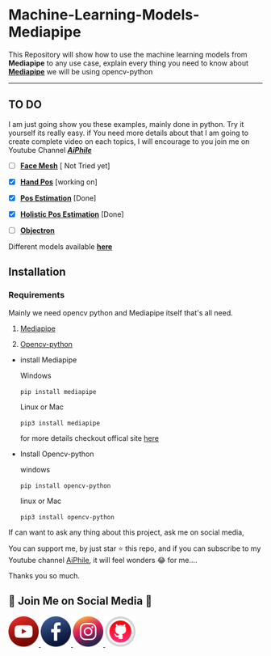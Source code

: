 # Machine-Learning-Models-Mediapipe

This Repository will show how to use the machine learning models from **Mediapipe** to any use case, explain every thing you need to know about [**Mediapipe**](https://google.github.io/mediapipe/) we will be using opencv-python

----

## TO DO
I am just going show you these examples, mainly done in python. Try it yourself its really easy.
if You need more details about that I am going to create complete video on each topics, I will encourage to  you join me on Youtube Channel [***AiPhile***](https://www.youtube.com/c/aiphile)
 

- [ ] [**Face Mesh**](https://google.github.io/mediapipe/solutions/face_mesh.html) [ Not Tried yet]

- [x] [**Hand Pos**](https://github.com/Asadullah-Dal17/Machine-Learning-Models-Mediapipe-/tree/master/handPos) [working on]
  
- [x] [**Pos Estimation**](https://github.com/Asadullah-Dal17/Machine-Learning-Models-Mediapipe-/tree/master/Pos-Estimation) [Done]
  
- [x] [**Holistic Pos Estimation**](https://github.com/Asadullah-Dal17/Machine-Learning-Models-Mediapipe-/tree/master/Holistic-Pos) [Done]
 
- [ ] [**Objectron**](https://google.github.io/mediapipe/solutions/objectron )


Different models available [**here**](https://google.github.io/mediapipe/solutions/models)

## Installation 

### Requirements
Mainly we need opencv python and Mediapipe itself that's all need.

1. [Mediapipe](https://pypi.org/project/mediapipe/)

2. [Opencv-python](https://pypi.org/project/opencv-python/) 

- install Mediapipe
   
   Windows
   
   `pip install mediapipe`

    Linux or Mac

    `pip3 install mediapipe`

    for more details checkout offical site [here](https://google.github.io/mediapipe/getting_started/python.html)

- Install Opencv-python
   
   windows

   `pip install opencv-python`

   linux or Mac

   `pip3 install opencv-python`


If can want to ask any thing about this project, ask me on social media, 

You can support me, by just star :star: this repo, and if  you can subscribe to my Youtube channel [AiPhile](https://www.youtube.com/c/aiphile), it will feel wonders :joy: for me....

Thanks you so much.

## :green_heart: Join Me on Social Media :green_heart:


<a href="https://www.youtube.com/c/aiphile"> <img alt="AiPhile Youtube" src="icons/youtub-icon.svg"  width="60" height="60">
</a>
<a href="https://www.facebook.com/AIPhile17">
<img alt="AiPhile Facebook" src="icons/facebook-icon.svg"  width="60" height="60">
</a>
<a href="https://www.instagram.com/aiphile17/"> <img alt="AiPhile Insta" src="icons/instagram-icon.svg"  width="60" height="60">
</a>
<a href="https://github.com/Asadullah-Dal17"> <img alt="Github" src="icons/github-icon.svg"  width="60" height="60">
</a>


